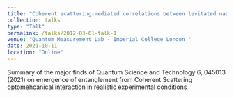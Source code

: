 ```yaml
---
title: "Coherent scattering-mediated correlations between levitated nanospheres"
collection: talks
type: "Talk"
permalink: /talks/2012-03-01-talk-1
venue: "Quantum Measurement Lab - Imperial College London "
date: 2021-10-11
location: "Online"
---
```


Summary of the major finds of Quantum Science and Technology 6, 045013 (2021) on emergence of entanglement from Coherent Scattering optomehcanical interaction in realistic experimental conditions
